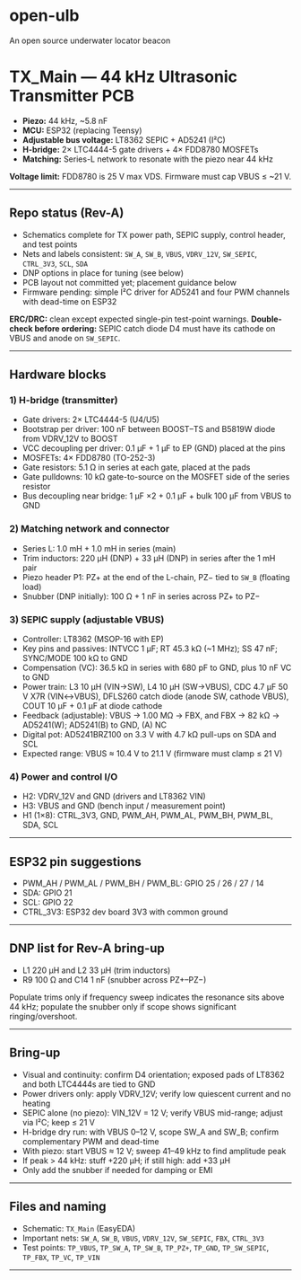 # open-ulb
An open source underwater locator beacon

# TX\_Main — 44 kHz Ultrasonic Transmitter PCB


* **Piezo:** 44 kHz, \~5.8 nF
* **MCU:** ESP32 (replacing Teensy)
* **Adjustable bus voltage:** LT8362 SEPIC + AD5241 (I²C)
* **H-bridge:** 2× LTC4444-5 gate drivers + 4× FDD8780 MOSFETs
* **Matching:** Series-L network to resonate with the piezo near 44 kHz

**Voltage limit:** FDD8780 is 25 V max VDS. Firmware must cap VBUS ≤ \~21 V.

---

## Repo status (Rev-A)

* Schematics complete for TX power path, SEPIC supply, control header, and test points
* Nets and labels consistent: `SW_A`, `SW_B`, `VBUS`, `VDRV_12V`, `SW_SEPIC`, `CTRL_3V3`, `SCL`, `SDA`
* DNP options in place for tuning (see below)
* PCB layout not committed yet; placement guidance below
* Firmware pending: simple I²C driver for AD5241 and four PWM channels with dead-time on ESP32

**ERC/DRC:** clean except expected single-pin test-point warnings.
**Double-check before ordering:** SEPIC catch diode D4 must have its cathode on VBUS and anode on `SW_SEPIC`.

---

## Hardware blocks

### 1) H-bridge (transmitter)

* Gate drivers: 2× LTC4444-5 (U4/U5)
* Bootstrap per driver: 100 nF between BOOST–TS and B5819W diode from VDRV\_12V to BOOST
* VCC decoupling per driver: 0.1 µF + 1 µF to EP (GND) placed at the pins
* MOSFETs: 4× FDD8780 (TO-252-3)
* Gate resistors: 5.1 Ω in series at each gate, placed at the pads
* Gate pulldowns: 10 kΩ gate-to-source on the MOSFET side of the series resistor
* Bus decoupling near bridge: 1 µF ×2 + 0.1 µF + bulk 100 µF from VBUS to GND

### 2) Matching network and connector

* Series L: 1.0 mH + 1.0 mH in series (main)
* Trim inductors: 220 µH (DNP) + 33 µH (DNP) in series after the 1 mH pair
* Piezo header P1: PZ+ at the end of the L-chain, PZ− tied to `SW_B` (floating load)
* Snubber (DNP initially): 100 Ω + 1 nF in series across PZ+ to PZ−

### 3) SEPIC supply (adjustable VBUS)

* Controller: LT8362 (MSOP-16 with EP)
* Key pins and passives: INTVCC 1 µF; RT 45.3 kΩ (\~1 MHz); SS 47 nF; SYNC/MODE 100 kΩ to GND
* Compensation (VC): 36.5 kΩ in series with 680 pF to GND, plus 10 nF VC to GND
* Power train: L3 10 µH (VIN→SW), L4 10 µH (SW→VBUS), CDC 4.7 µF 50 V X7R (VIN↔VBUS), DFLS260 catch diode (anode SW, cathode VBUS), COUT 10 µF + 0.1 µF at diode cathode
* Feedback (adjustable): VBUS → 1.00 MΩ → FBX, and FBX → 82 kΩ → AD5241(W); AD5241(B) to GND, (A) NC
* Digital pot: AD5241BRZ100 on 3.3 V with 4.7 kΩ pull-ups on SDA and SCL
* Expected range: VBUS ≈ 10.4 V to 21.1 V (firmware must clamp ≤ 21 V)

### 4) Power and control I/O

* H2: VDRV\_12V and GND (drivers and LT8362 VIN)
* H3: VBUS and GND (bench input / measurement point)
* H1 (1×8): CTRL\_3V3, GND, PWM\_AH, PWM\_AL, PWM\_BH, PWM\_BL, SDA, SCL

---

## ESP32 pin suggestions

* PWM\_AH / PWM\_AL / PWM\_BH / PWM\_BL: GPIO 25 / 26 / 27 / 14
* SDA: GPIO 21
* SCL: GPIO 22
* CTRL\_3V3: ESP32 dev board 3V3 with common ground

---

## DNP list for Rev-A bring-up

* L1 220 µH and L2 33 µH (trim inductors)
* R9 100 Ω and C14 1 nF (snubber across PZ+–PZ−)

Populate trims only if frequency sweep indicates the resonance sits above 44 kHz; populate the snubber only if scope shows significant ringing/overshoot.

---

## Bring-up 

* Visual and continuity: confirm D4 orientation; exposed pads of LT8362 and both LTC4444s are tied to GND
* Power drivers only: apply VDRV\_12V; verify low quiescent current and no heating
* SEPIC alone (no piezo): VIN\_12V = 12 V; verify VBUS mid-range; adjust via I²C; keep ≤ 21 V
* H-bridge dry run: with VBUS 0–12 V, scope SW\_A and SW\_B; confirm complementary PWM and dead-time
* With piezo: start VBUS ≈ 12 V; sweep 41–49 kHz to find amplitude peak
* If peak > 44 kHz: stuff +220 µH; if still high: add +33 µH
* Only add the snubber if needed for damping or EMI

---

## Files and naming

* Schematic: `TX_Main` (EasyEDA)
* Important nets: `SW_A`, `SW_B`, `VBUS`, `VDRV_12V`, `SW_SEPIC`, `FBX`, `CTRL_3V3`
* Test points: `TP_VBUS`, `TP_SW_A`, `TP_SW_B`, `TP_PZ+`, `TP_GND`, `TP_SW_SEPIC`, `TP_FBX`, `TP_VC`, `TP_VIN`

---



